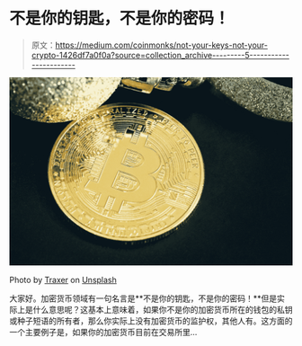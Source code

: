 # 不是你的钥匙，不是你的密码！

> 原文：<https://medium.com/coinmonks/not-your-keys-not-your-crypto-1426df7a0f0a?source=collection_archive---------5----------------------->

![](img/44dbc685f6f5d560eb61b55029ac7a50.png)

Photo by [Traxer](https://unsplash.com/@traxer?utm_source=medium&utm_medium=referral) on [Unsplash](https://unsplash.com?utm_source=medium&utm_medium=referral)

大家好。加密货币领域有一句名言是**不是你的钥匙，不是你的密码！**但是实际上是什么意思呢？这基本上意味着，如果你不是你的加密货币所在的钱包的私钥或种子短语的所有者，那么你实际上没有加密货币的监护权，其他人有。这方面的一个主要例子是，如果你的加密货币目前在交易所里…